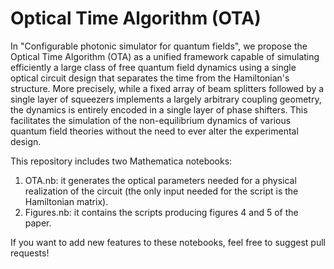 # Optical Time Algorithm (OTA)

In "Configurable photonic simulator for quantum fields", we propose the Optical Time Algorithm (OTA) as a unified framework capable of simulating efficiently a large class of free quantum field dynamics using a single optical circuit design that separates the time from the Hamiltonian's structure.
More precisely, while a fixed array of beam splitters followed by a single layer of squeezers implements a largely arbitrary coupling geometry, the dynamics is entirely encoded in a single layer of phase shifters. This facilitates the simulation of the non-equilibrium dynamics of various quantum field theories without the need to ever alter the experimental design. 

This repository includes two Mathematica notebooks:
1. OTA.nb: it generates the optical parameters needed for a physical realization of the circuit (the only input needed for the script is the Hamiltonian matrix).
2. Figures.nb: it contains the scripts producing figures 4 and 5 of the paper. 

If you want to add new features to these notebooks, feel free to suggest pull requests!
